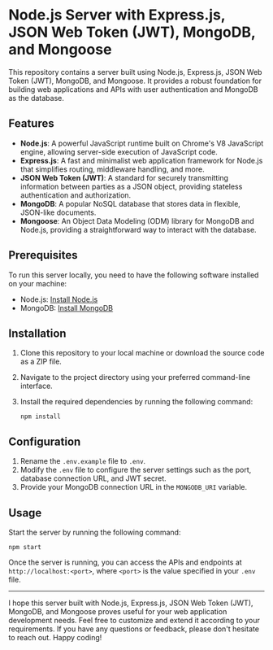# Node.js Server with Express.js, JSON Web Token (JWT), MongoDB, and Mongoose

This repository contains a server built using Node.js, Express.js, JSON Web Token (JWT), MongoDB, and Mongoose. It provides a robust foundation for building web applications and APIs with user authentication and MongoDB as the database.

## Features

- **Node.js**: A powerful JavaScript runtime built on Chrome's V8 JavaScript engine, allowing server-side execution of JavaScript code.
- **Express.js**: A fast and minimalist web application framework for Node.js that simplifies routing, middleware handling, and more.
- **JSON Web Token (JWT)**: A standard for securely transmitting information between parties as a JSON object, providing stateless authentication and authorization.
- **MongoDB**: A popular NoSQL database that stores data in flexible, JSON-like documents.
- **Mongoose**: An Object Data Modeling (ODM) library for MongoDB and Node.js, providing a straightforward way to interact with the database.

## Prerequisites

To run this server locally, you need to have the following software installed on your machine:

- Node.js: [Install Node.js](https://nodejs.org)
- MongoDB: [Install MongoDB](https://www.mongodb.com/)

## Installation

1. Clone this repository to your local machine or download the source code as a ZIP file.
2. Navigate to the project directory using your preferred command-line interface.
3. Install the required dependencies by running the following command:

   ```shell
   npm install
   ```

## Configuration

1. Rename the `.env.example` file to `.env`.
2. Modify the `.env` file to configure the server settings such as the port, database connection URL, and JWT secret.
3. Provide your MongoDB connection URL in the `MONGODB_URI` variable.

## Usage

Start the server by running the following command:

```shell
npm start
```

Once the server is running, you can access the APIs and endpoints at `http://localhost:<port>`, where `<port>` is the value specified in your `.env` file.

---

I hope this server built with Node.js, Express.js, JSON Web Token (JWT), MongoDB, and Mongoose proves useful for your web application development needs. Feel free to customize and extend it according to your requirements. If you have any questions or feedback, please don't hesitate to reach out. Happy coding!
